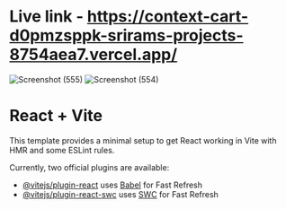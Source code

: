 # Live link - https://context-cart-d0pmzsppk-srirams-projects-8754aea7.vercel.app/

![Screenshot (555)](https://github.com/user-attachments/assets/fa9282ba-ed6f-40c7-8667-695e2031f294)
![Screenshot (554)](https://github.com/user-attachments/assets/a8fc805c-a0bd-491e-a516-d90ba777cba7)



# React + Vite

This template provides a minimal setup to get React working in Vite with HMR and some ESLint rules.

Currently, two official plugins are available:

- [@vitejs/plugin-react](https://github.com/vitejs/vite-plugin-react/blob/main/packages/plugin-react/README.md) uses [Babel](https://babeljs.io/) for Fast Refresh
- [@vitejs/plugin-react-swc](https://github.com/vitejs/vite-plugin-react-swc) uses [SWC](https://swc.rs/) for Fast Refresh
